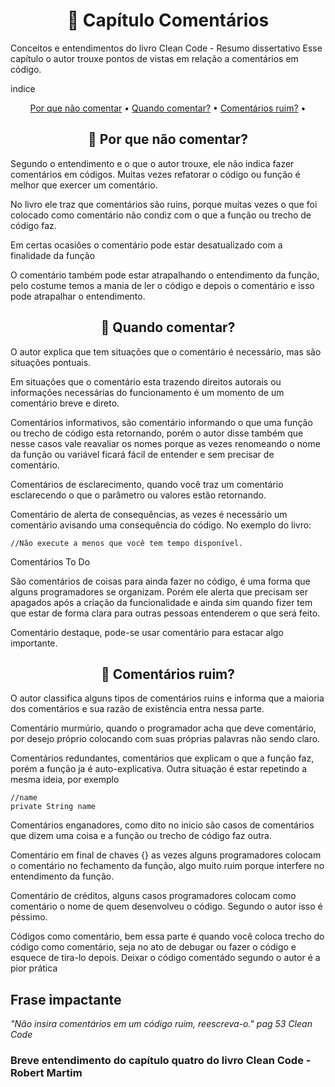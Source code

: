 <h1 align="center"> 📘 Capítulo Comentários</h1>

Conceitos e entendimentos do livro Clean Code - Resumo dissertativo 
Esse capítulo o autor trouxe pontos de vistas em relação a comentários em código.

indice 
<p align="center">
 <a href="#">Por que não comentar</a> •
 <a href="#">Quando comentar?</a> • 
 <a href="#">Comentários ruim?</a> • 

</p>


<h2 align="center"> 🔹 Por que não comentar?</h2>

Segundo o entendimento e o que o autor trouxe, ele não indica fazer comentários em códigos. Muitas vezes refatorar o código ou função é melhor que exercer um comentário.

No livro ele traz que comentários são ruins, porque muitas vezes o que foi colocado como comentário não condiz com o que a função ou trecho de código faz.

Em certas ocasiões o comentário pode estar desatualizado com a finalidade da função

O comentário também pode estar atrapalhando o entendimento da função, pelo costume temos a mania de ler o código e depois o comentário e isso pode atrapalhar o entendimento.

<h2 align="center"> 🔹 Quando comentar?</h2>

O autor explica que tem situações que o comentário é necessário, mas são situações pontuais.

Em situações que o comentário esta trazendo direitos autorais ou informações necessárias do funcionamento é um momento de um comentário breve e direto.

Comentários informativos, são comentário informando o que uma função ou trecho de código esta retornando, porém o autor disse também que nesse casos vale reavaliar os nomes porque as vezes renomeando o nome da função ou variável ficará fácil de entender e sem precisar de comentário.

Comentários de esclarecimento, quando você traz um comentário esclarecendo o que o parâmetro ou valores estão retornando. 

Comentário de alerta de consequências, as vezes é necessário um comentário avisando uma consequência do código. No exemplo do livro:

```
//Não execute a menos que você tem tempo disponível.
```

Comentários To Do

São comentários de coisas para ainda fazer no código, é uma forma que alguns programadores se organizam. Porém ele alerta que precisam ser apagados após a criação da funcionalidade e ainda sim quando fizer tem que estar de forma clara para outras pessoas entenderem o que será feito.

Comentário destaque, pode-se usar comentário para estacar algo importante.

<h2 align="center"> 🔹 Comentários ruim?</h2>

O autor  classifica alguns tipos de comentários ruins e informa que a maioria dos comentários e sua razão de existência entra nessa parte.

Comentário murmúrio, quando o programador acha que deve comentário, por desejo próprio colocando com suas próprias palavras não sendo claro. 

Comentários redundantes, comentários que explicam o que a função faz, porém a função ja é auto-explicativa. Outra situação é estar repetindo a mesma ideia, por exemplo 


```
//name
private String name
```

Comentários enganadores, como dito no inicio são casos de comentários que dizem uma coisa e a função ou trecho de código faz outra.

Comentário em final de chaves {} as vezes alguns programadores colocam o comentário no fechamento da função, algo muito ruim porque interfere no entendimento da função.

Comentário de créditos, alguns casos programadores colocam como comentário o nome de quem desenvolveu o código. Segundo o autor isso é péssimo.

Códigos como comentário, bem essa parte é quando você coloca trecho do código como comentário, seja no ato de debugar ou fazer o código e esquece de tira-lo depois. Deixar o código comentádo segundo o autor é a pior prática

## Frase impactante 

<i> "Não insira comentários em um código ruim, reescreva-o." pag 53 Clean Code </i>


### Breve entendimento do capítulo quatro do livro Clean Code - Robert Martim
